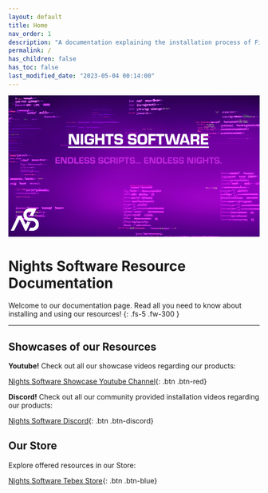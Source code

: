 ```yaml
---
layout: default
title: Home
nav_order: 1
description: "A documentation explaining the installation process of FiveM resources sold by Nights Software."
permalink: /
has_children: false
has_toc: false
last_modified_date: "2023-05-04 00:14:00"
---
```


<img class="cover-img" src="/assets/img/banner.png" alt="Nights Software Banner" draggable="false">

# Nights Software Resource Documentation

Welcome to our documentation page. Read all you need to know about installing and using our resources!
{: .fs-5 .fw-300 }

---

## Showcases of our Resources

**Youtube!** Check out all our showcase videos regarding our products:

[Nights Software Showcase Youtube Channel](https://www.youtube.com/channel/UC7DWPjF5daoykiD-q6SvYRA){: .btn .btn-red}

**Discord!** Check out all our community provided installation videos regarding our products:

[Nights Software Discord](https://discord.com/channels/989438923925229598/1152361824554061824){: .btn .btn-discord}

## Our Store

Explore offered resources in our Store:

[Nights Software Tebex Store](https://store.nights-software.com){: .btn .btn-blue}
